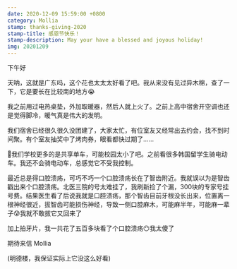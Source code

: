 ```yaml
---
date: 2020-12-09 15:59:00 +0800
category: Mollia
stamp: thanks-giving-2020
stamp-title: 感恩节快乐！
stamp-description: May your have a blessed and joyous holiday!
img: 20201209
---
```


<p>
下午好

天呐，这就是广东吗，这个花也太太太好看了吧。我从来没有见过异木棉，查了一下，它是要长在比较南的地方😭

我之前用过电热桌垫，外加取暖器，然后人就上火了。之前上高中宿舍开空调也还是觉得脚冷，暖气真是伟大的发明。

我们宿舍已经很久很久没团建了，大家太忙，有位室友又经常出去约会，找不到时间聚。有个室友抽奖中了烤肉券，眼看都快过期了……

🤣我们学校更多的是共享单车，可能校园太小了吧。之前看很多韩国留学生骑电动车。我还不会骑电动车，总感觉它不受我控制。

最近总是得口腔溃疡，可巧不巧一个口腔溃疡长在了智齿附近。我就误以为是智齿戳出来个口腔溃疡。北医三院的号太难挂了，我刷新捡了个漏，300块的专家号挂号费。结果医生看了后说我就是口腔溃疡，那个智齿目前牙根没长出来，位置离一根神经很近，拔智齿可能损伤神经，导致一侧口腔麻木，可能麻半年，可能麻一辈子😰我就不敢拔它又回来了

加上拍牙片，我一共花了五百多块看了个口腔溃疡😶我太傻了

期待来信
Mollia 

(明德楼，我保证实际上它没这么好看)
</p>